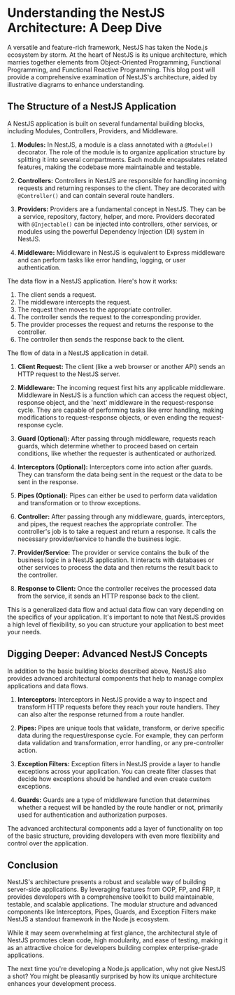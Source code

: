 # Understanding the NestJS Architecture: A Deep Dive 

A versatile and feature-rich framework, NestJS has taken the Node.js ecosystem by storm. At the heart of NestJS is its unique architecture, which marries together elements from Object-Oriented Programming, Functional Programming, and Functional Reactive Programming. This blog post will provide a comprehensive examination of NestJS's architecture, aided by illustrative diagrams to enhance understanding.

## The Structure of a NestJS Application

A NestJS application is built on several fundamental building blocks, including Modules, Controllers, Providers, and Middleware.


1. **Modules:** In NestJS, a module is a class annotated with a `@Module()` decorator. The role of the module is to organize application structure by splitting it into several compartments. Each module encapsulates related features, making the codebase more maintainable and testable.

2. **Controllers:** Controllers in NestJS are responsible for handling incoming requests and returning responses to the client. They are decorated with `@Controller()` and can contain several route handlers.

3. **Providers:** Providers are a fundamental concept in NestJS. They can be a service, repository, factory, helper, and more. Providers decorated with `@Injectable()` can be injected into controllers, other services, or modules using the powerful Dependency Injection (DI) system in NestJS.

4. **Middleware:** Middleware in NestJS is equivalent to Express middleware and can perform tasks like error handling, logging, or user authentication.

The data flow in a NestJS application. Here's how it works:

1. The client sends a request.
2. The middleware intercepts the request.
3. The request then moves to the appropriate controller.
4. The controller sends the request to the corresponding provider.
5. The provider processes the request and returns the response to the controller.
6. The controller then sends the response back to the client.

The flow of data in a NestJS application in detail.

1. **Client Request:** The client (like a web browser or another API) sends an HTTP request to the NestJS server.

2. **Middleware:** The incoming request first hits any applicable middleware. Middleware in NestJS is a function which can access the request object, response object, and the 'next' middleware in the request-response cycle. They are capable of performing tasks like error handling, making modifications to request-response objects, or even ending the request-response cycle.

3. **Guard (Optional):** After passing through middleware, requests reach guards, which determine whether to proceed based on certain conditions, like whether the requester is authenticated or authorized.

4. **Interceptors (Optional):** Interceptors come into action after guards. They can transform the data being sent in the request or the data to be sent in the response.

5. **Pipes (Optional):** Pipes can either be used to perform data validation and transformation or to throw exceptions.

6. **Controller:** After passing through any middleware, guards, interceptors, and pipes, the request reaches the appropriate controller. The controller's job is to take a request and return a response. It calls the necessary provider/service to handle the business logic.

7. **Provider/Service:** The provider or service contains the bulk of the business logic in a NestJS application. It interacts with databases or other services to process the data and then returns the result back to the controller.

8. **Response to Client:** Once the controller receives the processed data from the service, it sends an HTTP response back to the client.

This is a generalized data flow and actual data flow can vary depending on the specifics of your application. It's important to note that NestJS provides a high level of flexibility, so you can structure your application to best meet your needs.

## Digging Deeper: Advanced NestJS Concepts

In addition to the basic building blocks described above, NestJS also provides advanced architectural components that help to manage complex applications and data flows.

1. **Interceptors:** Interceptors in NestJS provide a way to inspect and transform HTTP requests before they reach your route handlers. They can also alter the response returned from a route handler. 

2. **Pipes:** Pipes are unique tools that validate, transform, or derive specific data during the request/response cycle. For example, they can perform data validation and transformation, error handling, or any pre-controller action.

3. **Exception Filters:** Exception filters in NestJS provide a layer to handle exceptions across your application. You can create filter classes that decide how exceptions should be handled and even create custom exceptions.

4. **Guards:** Guards are a type of middleware function that determines whether a request will be handled by the route handler or not, primarily used for authentication and authorization purposes.



The advanced architectural components add a layer of functionality on top of the basic structure, providing developers with even more flexibility and control over the application.

## Conclusion

NestJS's architecture presents a robust and scalable way of building server-side applications. By leveraging features from OOP, FP, and FRP, it provides developers with a comprehensive toolkit to build maintainable, testable, and scalable applications. The modular structure and advanced components like Interceptors, Pipes, Guards, and Exception Filters make NestJS a standout framework in the Node.js ecosystem.

While it may seem overwhelming at first glance, the architectural style of NestJS promotes clean code, high modularity, and ease of testing, making
it as an attractive choice for developers building complex enterprise-grade applications.

The next time you're developing a Node.js application, why not give NestJS a shot? You might be pleasantly surprised by how its unique architecture enhances your development process.


